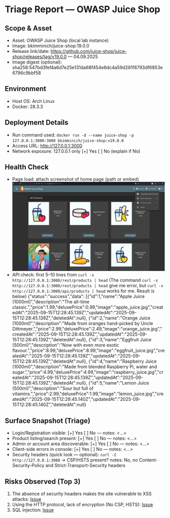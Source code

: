 # Triage Report — OWASP Juice Shop

## Scope & Asset
- Asset: OWASP Juice Shop (local lab instance)
- Image: bkimminich/juice-shop:19.0.0
- Release link/date: https://github.com/juice-shop/juice-shop/releases/tag/v19.0.0 — 04.09.2025
- Image digest (optional): sha256:547bd3fef4a6d7e25e131da68f454e6dc4a59d281f8793df6853e6796c9bbf58

## Environment
- Host OS: Arch Linux
- Docker: 28.3.3

## Deployment Details
- Run command used: `docker run -d --name juice-shop -p 127.0.0.1:3000:3000 bkimminich/juice-shop:v19.0.0`
- Access URL: http://127.0.0.1:3000
- Network exposure: 127.0.0.1 only [+] Yes  [ ] No  (explain if No)

## Health Check
- Page load: attach screenshot of home page (path or embed)
![asset](/assets/lab1/image.png)
- API check: first 5–10 lines from `curl -s http://127.0.0.1:3000/rest/products | head`
(The command `curl -s http://127.0.0.1:3000/rest/products | head` give me error, but `curl -s http://127.0.0.1:3000/api/products | head` works for me. Result is below)
{"status":"success","data":
[{"id":1,"name":"Apple Juice (1000ml)","description":"The all-time classic.","price":1.99,"deluxePrice":0.99,"image":"apple_juice.jpg","createdAt":"2025-09-15T12:28:45.139Z","updatedAt":"2025-09-15T12:28:45.139Z","deletedAt":null},
{"id":2,"name":"Orange Juice (1000ml)","description":"Made from oranges hand-picked by Uncle Dittmeyer.","price":2.99,"deluxePrice":2.49,"image":"orange_juice.jpg","createdAt":"2025-09-15T12:28:45.139Z","updatedAt":"2025-09-15T12:28:45.139Z","deletedAt":null},
{"id":3,"name":"Eggfruit Juice (500ml)","description":"Now with even more exotic flavour.","price":8.99,"deluxePrice":8.99,"image":"eggfruit_juice.jpg","createdAt":"2025-09-15T12:28:45.139Z","updatedAt":"2025-09-15T12:28:45.139Z","deletedAt":null},
{"id":4,"name":"Raspberry Juice (1000ml)","description":"Made from blended Raspberry Pi, water and sugar.","price":4.99,"deluxePrice":4.99,"image":"raspberry_juice.jpg","createdAt":"2025-09-15T12:28:45.139Z","updatedAt":"2025-09-15T12:28:45.139Z","deletedAt":null},
{"id":5,"name":"Lemon Juice (500ml)","description":"Sour but full of vitamins.","price":2.99,"deluxePrice":1.99,"image":"lemon_juice.jpg","createdAt":"2025-09-15T12:28:45.140Z","updatedAt":"2025-09-15T12:28:45.140Z","deletedAt":null}

## Surface Snapshot (Triage)
- Login/Registration visible: [+] Yes  [ ] No — notes: <...>
- Product listing/search present: [+] Yes  [ ] No — notes: <...>
- Admin or account area discoverable: [+] Yes  [ ] No — notes: <...>
- Client-side errors in console: [+] Yes  [ ] No — notes: <...>
- Security headers (quick look — optional): `curl -I http://127.0.0.1:3000` → CSP/HSTS present? notes: No, no Content-Security-Policy and Strict-Transport-Security headers

## Risks Observed (Top 3)
1) The absence of security headers makes the site vulnerable to XSS attacks: [Issue](https://github.com/ilyalinhnguyen/F25-DevSecOps-Intro/issues/2)
2) Using the HTTP protocol, lack of encryption (No CSP, HSTS): [Issue](https://github.com/ilyalinhnguyen/F25-DevSecOps-Intro/issues/3)
3) SQL injection: [Issue](https://github.com/ilyalinhnguyen/F25-DevSecOps-Intro/issues/4)
